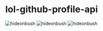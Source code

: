 # lol-github-profile-api

![hideonbush](https://lol-github-profile-api.vercel.app/api/opgg?name=hideonbush)
![hideonbush](https://lol-github-profile-api.vercel.app/api/opgg?name=quad)
![hideonbush](https://lol-github-profile-api.vercel.app/api/opgg?name=deftdk)

